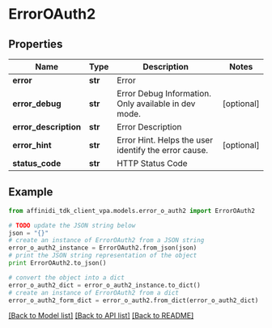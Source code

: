 # ErrorOAuth2

## Properties

| Name                  | Type    | Description                                          | Notes      |
| --------------------- | ------- | ---------------------------------------------------- | ---------- |
| **error**             | **str** | Error                                                |
| **error_debug**       | **str** | Error Debug Information. Only available in dev mode. | [optional] |
| **error_description** | **str** | Error Description                                    |
| **error_hint**        | **str** | Error Hint. Helps the user identify the error cause. | [optional] |
| **status_code**       | **str** | HTTP Status Code                                     |

## Example

```python
from affinidi_tdk_client_vpa.models.error_o_auth2 import ErrorOAuth2

# TODO update the JSON string below
json = "{}"
# create an instance of ErrorOAuth2 from a JSON string
error_o_auth2_instance = ErrorOAuth2.from_json(json)
# print the JSON string representation of the object
print ErrorOAuth2.to_json()

# convert the object into a dict
error_o_auth2_dict = error_o_auth2_instance.to_dict()
# create an instance of ErrorOAuth2 from a dict
error_o_auth2_form_dict = error_o_auth2.from_dict(error_o_auth2_dict)
```

[[Back to Model list]](../README.md#documentation-for-models) [[Back to API list]](../README.md#documentation-for-api-endpoints) [[Back to README]](../README.md)
